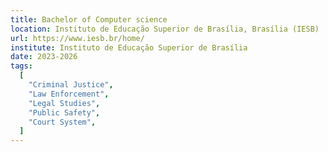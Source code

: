 ```yaml
---
title: Bachelor of Computer science
location: Instituto de Educação Superior de Brasília, Brasília (IESB)
url: https://www.iesb.br/home/
institute: Instituto de Educação Superior de Brasília
date: 2023-2026
tags:
  [
    "Criminal Justice",
    "Law Enforcement",
    "Legal Studies",
    "Public Safety",
    "Court System",
  ]
---
```

